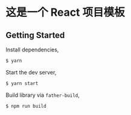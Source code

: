 # 这是一个 React 项目模板

## Getting Started

Install dependencies,

```bash
$ yarn
```

Start the dev server,

```bash
$ yarn start
```

Build library via `father-build`,

```bash
$ npm run build
```
